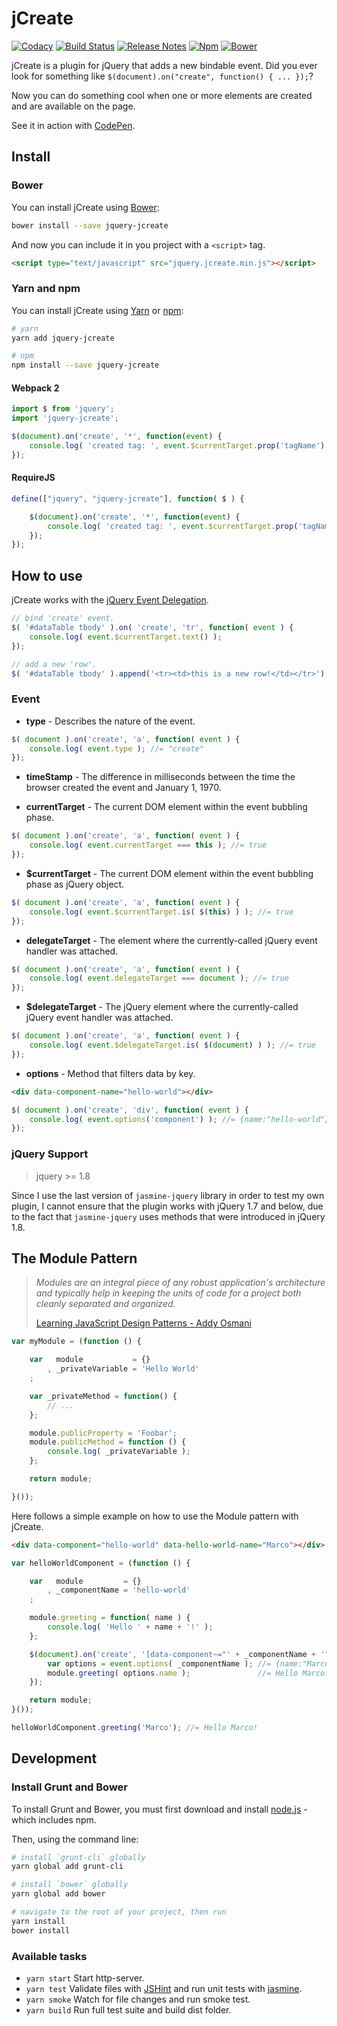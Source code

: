 jCreate
=======

[![Codacy](https://api.codacy.com/project/badge/Grade/16809335d05c4b82b5e656de74875ea9)](https://www.codacy.com/app/marcomontalbano/jquery-jcreate)
[![Build Status](https://travis-ci.org/marcomontalbano/jquery-jcreate.svg?branch=master)](https://travis-ci.org/marcomontalbano/jquery-jcreate)
[![Release Notes](https://img.shields.io/github/release/marcomontalbano/jquery-jcreate.svg)](https://github.com/marcomontalbano/jquery-jcreate/releases)
[![Npm](https://badge.fury.io/js/jquery-jcreate.svg)](https://www.npmjs.com/package/jquery-jcreate)
[![Bower](https://badge.fury.io/bo/jquery-jcreate.svg)](https://bower.io/search/?q=jquery-jcreate)

jCreate is a plugin for jQuery that adds a new bindable event. Did you ever look for something like `$(document).on("create", function() { ... });`?

Now you can do something cool when one or more elements are created and are available on the page.

See it in action with [CodePen].


Install
-------

### Bower

You can install jCreate using [Bower]:

```sh
bower install --save jquery-jcreate
```

And now you can include it in you project with a `<script>` tag.

```html
<script type="text/javascript" src="jquery.jcreate.min.js"></script>
```

### Yarn and npm

You can install jCreate using [Yarn] or [npm]:

```sh
# yarn
yarn add jquery-jcreate

# npm
npm install --save jquery-jcreate
```

#### Webpack 2

```js
import $ from 'jquery';
import 'jquery-jcreate';

$(document).on('create', '*', function(event) {
    console.log( 'created tag: ', event.$currentTarget.prop('tagName') );
});
```

#### RequireJS

```js
define(["jquery", "jquery-jcreate"], function( $ ) {

    $(document).on('create', '*', function(event) {
        console.log( 'created tag: ', event.$currentTarget.prop('tagName') );
    });
});
```

How to use
----------

jCreate works with the [jQuery Event Delegation].

```js
// bind 'create' event.
$( '#dataTable tbody' ).on( 'create', 'tr', function( event ) {
    console.log( event.$currentTarget.text() );
});

// add a new 'row'.
$( '#dataTable tbody' ).append('<tr><td>this is a new row!</td></tr>');
```

### Event

* **type** - Describes the nature of the event.
```javascript
$( document ).on('create', 'a', function( event ) {
    console.log( event.type ); //= "create"
});
```

* **timeStamp** - The difference in milliseconds between the time the browser created the event and January 1, 1970.

* **currentTarget** - The current DOM element within the event bubbling phase.
```javascript
$( document ).on('create', 'a', function( event ) {
    console.log( event.currentTarget === this ); //= true
});
```

* **$currentTarget** - The current DOM element within the event bubbling phase as jQuery object.
```javascript
$( document ).on('create', 'a', function( event ) {
    console.log( event.$currentTarget.is( $(this) ) ); //= true
});
```

* **delegateTarget** - The element where the currently-called jQuery event handler was attached.
```javascript
$( document ).on('create', 'a', function( event ) {
    console.log( event.delegateTarget === document ); //= true
});
```

* **$delegateTarget** - The jQuery element where the currently-called jQuery event handler was attached.
```javascript
$( document ).on('create', 'a', function( event ) {
    console.log( event.$delegateTarget.is( $(document) ) ); //= true
});
```

* **options** - Method that filters data by key.
```html
<div data-component-name="hello-world"></div>
```
```javascript
$( document ).on('create', 'div', function( event ) {
    console.log( event.options('component') ); //= {name:"hello-world"}
});
```

### jQuery Support

> jquery >= 1.8

Since I use the last version of `jasmine-jquery` library in order to test my own plugin, I cannot ensure that the plugin works with jQuery 1.7 and below, due to the fact that `jasmine-jquery` uses methods that were introduced in jQuery 1.8.


The Module Pattern
------------------

> _Modules are an integral piece of any robust application's architecture and typically help in keeping the units of code for a project both cleanly separated and organized._
>
> [Learning JavaScript Design Patterns - Addy Osmani]

```javascript
var myModule = (function () {

    var   module           = {}
        , _privateVariable = 'Hello World'
    ;

    var _privateMethod = function() {
        // ...
    };

    module.publicProperty = 'Foobar';
    module.publicMethod = function () {
        console.log( _privateVariable );
    };

    return module;

}());
```

Here follows a simple example on how to use the Module pattern with jCreate.

```html
<div data-component="hello-world" data-hello-world-name="Marco"></div>
```

```javascript
var helloWorldComponent = (function () {

    var   module         = {}
        , _componentName = 'hello-world'
    ;

    module.greeting = function( name ) {
        console.log( 'Hello ' + name + '!' );
    };

    $(document).on('create', '[data-component~="' + _componentName + '"]', function( event ) {
        var options = event.options( _componentName ); //= {name:"Marco"}
        module.greeting( options.name );               //= Hello Marco!
    });

    return module;
}());

helloWorldComponent.greeting('Marco'); //= Hello Marco!
```


Development
-----------

### Install Grunt and Bower

To install Grunt and Bower, you must first download and install [node.js] - which includes npm.

Then, using the command line:

```sh
# install `grunt-cli` globally
yarn global add grunt-cli

# install `bower` globally
yarn global add bower

# navigate to the root of your project, then run
yarn install
bower install
```


### Available tasks

* `yarn start`  Start http-server.
* `yarn test`   Validate files with [JSHint] and run unit tests with [jasmine].
* `yarn smoke`  Watch for file changes and run smoke test.
* `yarn build`  Run full test suite and build dist folder.


[Bower]: <http://bower.io/>
[jQuery Event Delegation]: <http://api.jquery.com/on/#direct-and-delegated-events>
[node.js]: <https://nodejs.org/>
[CodePen]: <https://codepen.io/collection/AQGNYy/>
[download and install node.js]: <https://nodejs.org/>

[Learning JavaScript Design Patterns - Addy Osmani]: <https://addyosmani.com/resources/essentialjsdesignpatterns/book/#modulepatternjavascript>

[JSHint]:   <https://www.npmjs.com/package/grunt-contrib-jshint>
[jasmine]:  <https://www.npmjs.com/package/grunt-contrib-jasmine>
[UglifyJS]: <https://www.npmjs.com/package/grunt-contrib-uglify>

[npm]: <https://www.npmjs.com/>
[Yarn]: <https://yarnpkg.com/lang/en/>

